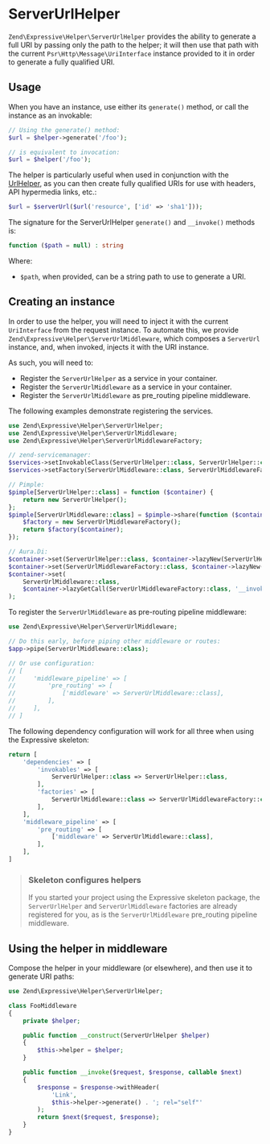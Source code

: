 # ServerUrlHelper

`Zend\Expressive\Helper\ServerUrlHelper` provides the ability to generate a full
URI by passing only the path to the helper; it will then use that path with the
current `Psr\Http\Message\UriInterface` instance provided to it in order to
generate a fully qualified URI.

## Usage

When you have an instance, use either its `generate()` method, or call the
instance as an invokable:

```php
// Using the generate() method:
$url = $helper->generate('/foo');

// is equivalent to invocation:
$url = $helper('/foo');
```

The helper is particularly useful when used in conjunction with the
[UrlHelper](url-helper.md), as you can then create fully qualified URIs for use
with headers, API hypermedia links, etc.:

```php
$url = $serverUrl($url('resource', ['id' => 'sha1']));
```

The signature for the ServerUrlHelper `generate()` and `__invoke()` methods is:

```php
function ($path = null) : string
```

Where:

- `$path`, when provided, can be a string path to use to generate a URI.

## Creating an instance

In order to use the helper, you will need to inject it with the current
`UriInterface` from the request instance. To automate this, we provide
`Zend\Expressive\Helper\ServerUrlMiddleware`, which composes a `ServerUrl`
instance, and, when invoked, injects it with the URI instance.

As such, you will need to:

- Register the `ServerUrlHelper` as a service in your container.
- Register the `ServerUrlMiddleware` as a service in your container.
- Register the `ServerUrlMiddleware` as pre_routing pipeline middleware.

The following examples demonstrate registering the services.

```php
use Zend\Expressive\Helper\ServerUrlHelper;
use Zend\Expressive\Helper\ServerUrlMiddleware;
use Zend\Expressive\Helper\ServerUrlMiddlewareFactory;

// zend-servicemanager:
$services->setInvokableClass(ServerUrlHelper::class, ServerUrlHelper::class);
$services->setFactory(ServerUrlMiddleware::class, ServerUrlMiddlewareFactory::class);

// Pimple:
$pimple[ServerUrlHelper::class] = function ($container) {
    return new ServerUrlHelper();
};
$pimple[ServerUrlMiddleware::class] = $pimple->share(function ($container) {
    $factory = new ServerUrlMiddlewareFactory();
    return $factory($container);
});

// Aura.Di:
$container->set(ServerUrlHelper::class, $container->lazyNew(ServerUrlHelper::class));
$container->set(ServerUrlMiddlewareFactory::class, $container->lazyNew(ServerUrlMiddlewareFactory::class));
$container->set(
    ServerUrlMiddleware::class,
    $container->lazyGetCall(ServerUrlMiddlewareFactory::class, '__invoke', $container)
);
```

To register the `ServerUrlMiddleware` as pre-routing pipeline middleware:

```php
use Zend\Expressive\Helper\ServerUrlMiddleware;

// Do this early, before piping other middleware or routes:
$app->pipe(ServerUrlMiddleware::class);

// Or use configuration:
// [
//     'middleware_pipeline' => [
//         'pre_routing' => [
//             ['middleware' => ServerUrlMiddleware::class],
//         ],
//     ],
// ]
```

The following dependency configuration will work for all three when using the
Expressive skeleton:

```php
return [
    'dependencies' => [
        'invokables' => [
            ServerUrlHelper::class => ServerUrlHelper::class,
        ],
        'factories' => [
            ServerUrlMiddleware::class => ServerUrlMiddlewareFactory::class,
        ],
    ],
    'middleware_pipeline' => [
        'pre_routing' => [
            ['middleware' => ServerUrlMiddleware::class],
        ],
    ],
]
```

> ### Skeleton configures helpers
>
> If you started your project using the Expressive skeleton package, the
> `ServerUrlHelper` and `ServerUrlMiddleware` factories are already registered
> for you, as is the `ServerUrlMiddleware` pre_routing pipeline middleware.

## Using the helper in middleware

Compose the helper in your middleware (or elsewhere), and then use it to
generate URI paths:

```php
use Zend\Expressive\Helper\ServerUrlHelper;

class FooMiddleware
{
    private $helper;

    public function __construct(ServerUrlHelper $helper)
    {
        $this->helper = $helper;
    }

    public function __invoke($request, $response, callable $next)
    {
        $response = $response->withHeader(
            'Link',
            $this->helper->generate() . '; rel="self"'
        );
        return $next($request, $response);
    }
}
```
